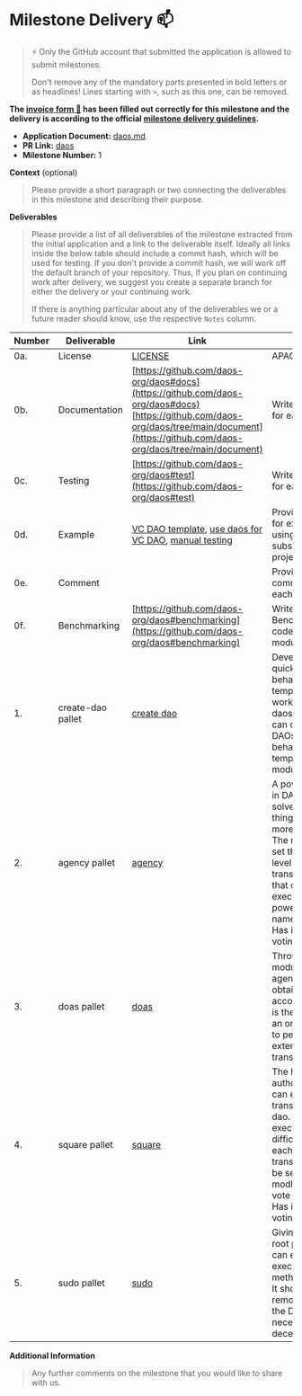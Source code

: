 # Milestone Delivery :mailbox:

> ⚡ Only the GitHub account that submitted the application is allowed to submit milestones.
>
> Don't remove any of the mandatory parts presented in bold letters or as headlines! Lines starting with `>`, such as this one, can be removed.

**The [invoice form :pencil:](https://docs.google.com/forms/d/e/1FAIpQLSfmNYaoCgrxyhzgoKQ0ynQvnNRoTmgApz9NrMp-hd8mhIiO0A/viewform) has been filled out correctly for this milestone and the delivery is according to the official [milestone delivery guidelines](https://github.com/w3f/Grants-Program/blob/master/docs/milestone-deliverables-guidelines.md).**

* **Application Document:** [daos.md](https://github.com/w3f/Grants-Program/blob/master/applications/daos.md)
* **PR Link:** [daos](https://github.com/w3f/Grants-Program/pull/1050)
* **Milestone Number:** 1

**Context** (optional)
> Please provide a short paragraph or two connecting the deliverables in this milestone and describing their purpose.

**Deliverables**
> Please provide a list of all deliverables of the milestone extracted from the initial application and a link to the deliverable itself. Ideally all links inside the below table should include a commit hash, which will be used for testing. If you don't provide a commit hash, we will work off the default branch of your repository. Thus, if you plan on continuing work after delivery, we suggest you create a separate branch for either the delivery or your continuing work.
>
> If there is anything particular about any of the deliverables we or a future reader should know, use the respective `Notes` column.

| Number | Deliverable | Link                                                                                                                                                                                                                                                                        | Notes |
|--------|------------|-----------------------------------------------------------------------------------------------------------------------------------------------------------------------------------------------------------------------------------------------------------------------------|------------- |
| 0a.    | License           | [LICENSE](https://github.com/daos-org/daos#license)                                                                                                                                                                                                                         | APACHE2.0| 
| 0b.    | Documentation        | [https://github.com/daos-org/daos#docs](https://github.com/daos-org/daos#docs)  [https://github.com/daos-org/daos/tree/main/document](https://github.com/daos-org/daos/tree/main/document)                                                                                  | Write Document for each module| 
|0c.| Testing | [https://github.com/daos-org/daos#test](https://github.com/daos-org/daos#test)                                                                                                                                                                                              | Write test code for each module|
|0d. | Example | [VC DAO template](https://github.com/DICO-TEAM/dico-chain/tree/main/pallets/vc), [use daos for VC DAO](https://github.com/DICO-TEAM/dico-chain/blob/main/runtime/tico/src/vc.rs), [manual testing](https://github.com/DICO-TEAM/dico-chain/blob/main/docs/create-vc-dao.md) |Provides code for examples of using DAOS on substrate projects|
|0e. | Comment |                                                                                                                                                                                                                                                                             | Provide detailed comments for each module|
|0f.| Benchmarking| [https://github.com/daos-org/daos#benchmarking](https://github.com/daos-org/daos#benchmarking)                                                                                                                                                                              | Write Benchmarking code for each module|
|1. | create-dao pallet | [create dao](https://github.com/daos-org/daos/tree/main/create-dao)                                                                                                                                                                                                         | Developers can quickly create a behavior template that works with daos, and users can create DAOs based on behavior templates in this module.|
|2. | agency pallet | [agency](https://github.com/daos-org/daos/tree/main/agency)                                                                                                                                                                                                                 |A power agent in DAO can solve some things in DAO more quickly. The module can set the difficulty level of transactions that can be executed by power agent, namely Origin. Has its own voting system|
|3. | doas pallet| [doas](https://github.com/daos-org/daos/tree/main/doas)                                                                                                                                                                                                                     | Through this module, the agency can obtain a dao-account, which is the identity of an ordinary user to perform external transactions|
|4. | square pallet| [square](https://github.com/daos-org/daos/tree/main/square)                                                                                                                                                                                                                 |The highest authority in dao, can execute all transactions in dao. And the execution difficulty of each transaction can be set in this modlue, namely vote weight. Has its own voting system|
|5. | sudo pallet| [sudo](https://github.com/daos-org/daos/tree/main/sudo)                                                                                                                                                                                                                     |Giving someone root privileges can execute all executable methods in dao. It should be remove when the DAO is necessary for decentralization.|


**Additional Information**
> Any further comments on the milestone that you would like to share with us.